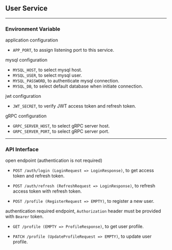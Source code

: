 ## User Service

<hr>

### Environment Variable

application configuration

- `APP_PORT`, to assign listening port to this service.

mysql configuration

- `MYSQL_HOST`, to select mysql host.
- `MYSQL_USER`, to select mysql user.
- `MYSQL_PASSWORD`, to authenticate mysql connection.
- `MYSQL_DB`, to select default database when initiate connection.

jwt configuration
- `JWT_SECRET`, to verify JWT access token and refresh token.

gRPC configuration
- `GRPC_SERVER_HOST`, to select gRPC server host.
- `GRPC_SERVER_PORT`, to select gRPC server port.

<hr>

### API Interface

open endpoint (authentication is not required)

- `POST /auth/login (LoginRequest => LoginResponse)`, to get access token and refresh token.


- `POST /auth/refresh (RefreshRequest => LoginResponse)`, to refresh access token with refresh token.


- `POST /profile (RegisterRequest => EMPTY)`, to register a new user.


authentication required endpoint, `Authorization` header must be provided with `Bearer` token.

- `GET /profile (EMPTY => ProfileResponse)`, to get user profile.


- `PATCH /profile (UpdateProfileRequest => EMPTY)`, to update user profile.
